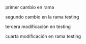 primer cambio en rama

segundo cambio en la rama testing

tercera modificación en testing

cuarta modificación en rama testing
